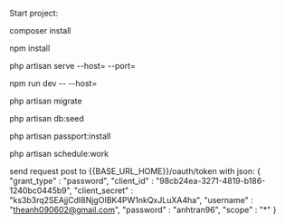Start project: 

composer install

npm install 

php artisan serve --host= --port=

npm run dev -- --host=

php artisan migrate

php artisan db:seed

php artisan passport:install

php artisan schedule:work

send request post to {{BASE_URL_HOME}}/oauth/token 
        with json: 
            {
                "grant_type" : "password",
                "client_id" : "98cb24ea-3271-4819-b186-1240bc0445b9",
                "client_secret" : "ks3b3rq2SEAjjCdI8NjgOIBK4PW1nkQxJLuXA4ha",
                "username" : "theanh090602@gmail.com",
                "password" : "anhtran96",
                "scope" : "*"
            }



